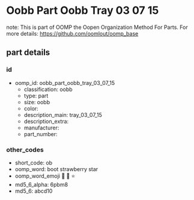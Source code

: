 # Oobb Part Oobb Tray 03 07 15  

note: This is part of OOMP the Oopen Organization Method For Parts. For more details: https://github.com/oomlout/oomp_base

##  part details





### id
* oomp_id: oobb_part_oobb_tray_03_07_15
  * classification: oobb
  * type: part
  * size: oobb
  * color: 
  * description_main: tray_03_07_15
  * description_extra: 
  * manufacturer: 
  * part_number: 

### other_codes
* short_code: ob
* oomp_word: boot strawberry star
* oomp_word_emoji :boot: :strawberry: :star:
* md5_6_alpha: 6pbm8
* md5_6: abcd10